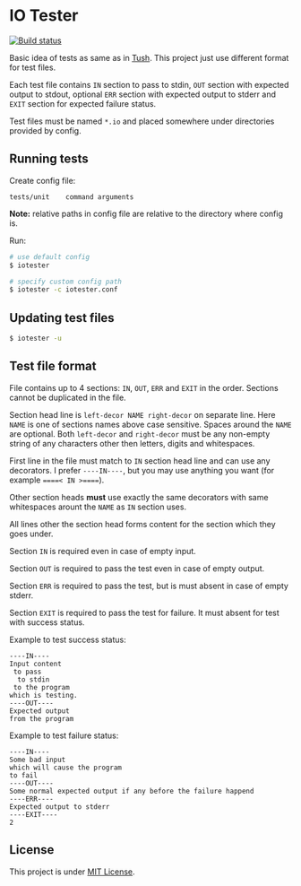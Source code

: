 IO Tester
=========

[![Build status](https://travis-ci.org/Vovan-VE/iotester.svg)](https://travis-ci.org/Vovan-VE/iotester)

Basic idea of tests as same as in [Tush][]. This project just use different
format for test files.

Each test file contains `IN` section to pass to stdin, `OUT` section with
expected output to stdout, optional `ERR` section with expected output to stderr
and `EXIT` section for expected failure status.

Test files must be named `*.io` and placed somewhere under directories provided
by config.


Running tests
-------------

Create config file:

```
tests/unit    command arguments
```

**Note:** relative paths in config file are relative to the directory where
config is.

Run:

```sh
# use default config
$ iotester

# specify custom config path
$ iotester -c iotester.conf
```


Updating test files
-------------------

```sh
$ iotester -u
```


Test file format
----------------

File contains up to 4 sections: `IN`, `OUT`, `ERR` and `EXIT` in the order.
Sections cannot be duplicated in the file.

Section head line is `left-decor NAME right-decor` on separate line. Here `NAME`
is one of sections names above case sensitive. Spaces around the `NAME` are
optional. Both `left-decor` and `right-decor` must be any non-empty string of
any characters other then letters, digits and whitespaces.

First line in the file must match to `IN` section head line and can use any
decorators. I prefer `----IN----`, but you may use anything you want (for
example `====< IN >====`).

Other section heads **must** use exactly the same decorators with same
whitespaces arount the `NAME` as `IN` section uses.

All lines other the section head forms content for the section which they goes
under.

Section `IN` is required even in case of empty input.

Section `OUT` is required to pass the test even in case of empty output.

Section `ERR` is required to pass the test, but is must absent in case of empty
stderr.

Section `EXIT` is required to pass the test for failure. It must absent for test
with success status.

Example to test success status:

```
----IN----
Input content
 to pass
  to stdin
 to the program
which is testing.
----OUT----
Expected output
from the program
```

Example to test failure status:

```
----IN----
Some bad input
which will cause the program
to fail
----OUT----
Some normal expected output if any before the failure happend
----ERR----
Expected output to stderr
----EXIT----
2
```


License
-------

This project is under [MIT License][mit].


[mit]: https://opensource.org/licenses/MIT
[Tush]: https://github.com/darius/tush
